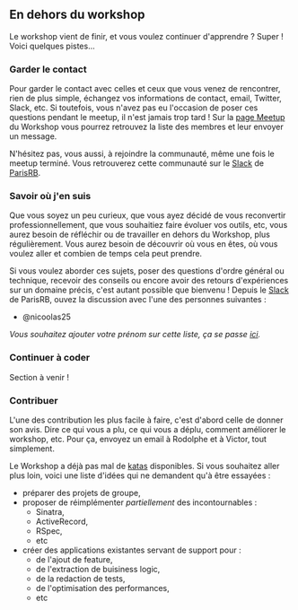 ## En dehors du workshop

Le workshop vient de finir, et vous voulez continuer d'apprendre ? Super ! Voici quelques pistes...

### Garder le contact

Pour garder le contact avec celles et ceux que vous venez de rencontrer, rien de plus simple,
échangez vos informations de contact, email, Twitter, Slack, etc. Si toutefois, vous n'avez
pas eu l'occasion de poser ces questions pendant le meetup, il n'est jamais trop tard ! Sur la
[page Meetup][meetup] du Workshop vous pourrez retrouvez la liste des membres et leur envoyer
un message.

N'hésitez pas, vous aussi, à rejoindre la communauté, même une fois le meetup terminé. Vous
retrouverez cette communauté sur le [Slack][slack-invite] de [ParisRB][paris-rb].

### Savoir où j'en suis

Que vous soyez un peu curieux, que vous ayez décidé de vous reconvertir professionnellement, que
vous souhaitiez faire évoluer vos outils, etc, vous aurez besoin de réfléchir ou de travailler en
dehors du Workshop, plus régulièrement. Vous aurez besoin de découvrir où vous en êtes, où vous
voulez aller et combien de temps cela peut prendre.

Si vous voulez aborder ces sujets, poser des questions d'ordre général ou technique, recevoir
des conseils ou encore avoir des retours d'expériences sur un domaine précis, c'est autant possible
que bienvenu ! Depuis le [Slack][slack-invite] de ParisRB, ouvez la discussion avec l'une des
personnes suivantes :

* @nicoolas25

_Vous souhaitez ajouter votre prénom sur cette liste, ça se passe [ici][github-page]._

### Continuer à coder

Section à venir !

### Contribuer

L'une des contribution les plus facile à faire, c'est d'abord celle de donner son avis. Dire ce qui
vous a plu, ce qui vous a déplu, comment améliorer le workshop, etc. Pour ça, envoyez un email à
Rodolphe et à Victor, tout simplement.

Le Workshop a déjà pas mal de [katas](/katas) disponibles. Si vous souhaitez aller plus loin, voici
une liste d'idées qui ne demandent qu'à être essayées :

* préparer des projets de groupe,
* proposer de réimplémenter _partiellement_ des incontournables :
  * Sinatra,
  * ActiveRecord,
  * RSpec,
  * etc
* créer des applications existantes servant de support pour :
  * de l'ajout de feature,
  * de l'extraction de buisiness logic,
  * de la redaction de tests,
  * de l'optimisation des performances,
  * etc

[meetup]: https://www.meetup.com/Paris-Ruby-Workshop/
[slack-invite]: http://parisrb-slack-invite.herokuapp.com/
[paris-rb]: https://www.rubyparis.org/
[github-page]: https://github.com/ParisRubyWorkshop/parisrubyworkshop.github.io
